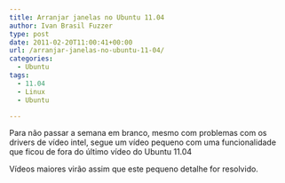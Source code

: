 ```yaml
---
title: Arranjar janelas no Ubuntu 11.04
author: Ivan Brasil Fuzzer
type: post
date: 2011-02-20T11:00:41+00:00
url: /arranjar-janelas-no-ubuntu-11-04/
categories:
  - Ubuntu
tags:
  - 11.04
  - Linux
  - Ubuntu

---
```

Para não passar a semana em branco, mesmo com problemas com os drivers de vídeo intel, segue um vídeo pequeno com uma funcionalidade que ficou de fora do último vídeo do Ubuntu 11.04

Vídeos maiores virão assim que este pequeno detalhe for resolvido.

<p style="text-align: center;">
</p>